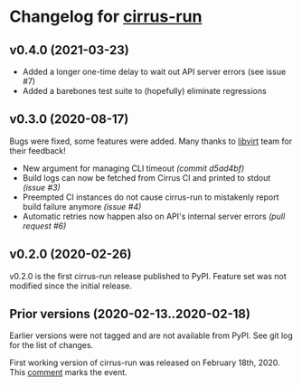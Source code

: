 # Changelog for [cirrus-run]

## v0.4.0 (2021-03-23)

- Added a longer one-time delay to wait out API server errors (see issue #7)
- Added a barebones test suite to (hopefully) eliminate regressions


## v0.3.0 (2020-08-17)

Bugs were fixed, some features were added. Many thanks to [libvirt] team for
their feedback!

- New argument for managing CLI timeout
  *(commit d5ad4bf)*
- Build logs can now be fetched from Cirrus CI and printed to stdout
  *(issue #3)*
- Preempted CI instances do not cause cirrus-run to mistakenly report build
  failure anymore
  *(issue #4)*
- Automatic retries now happen also on API's internal server errors
  *(pull request #6)*

[libvirt]: https://gitlab.com/libvirt/libvirt


## v0.2.0 (2020-02-26)

v0.2.0 is the first cirrus-run release published to PyPI.
Feature set was not modified since the initial release.


## Prior versions (2020-02-13..2020-02-18)

Earlier versions were not tagged and are not available from PyPI. See git
log for the list of changes.

First working version of cirrus-run was released on February 18th, 2020. This
[comment](https://github.com/cirruslabs/cirrus-ci-docs/issues/10#issuecomment-587532447)
marks the event.


[cirrus-run]: https://github.com/sio/cirrus-run
